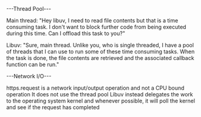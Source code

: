 ---Thread Pool---

Main thread:
"Hey libuv, I need to read file contents but that is a time consuming task. I don't
want to block further code from being executed during this time. Can I offload this
task to you?"

Libuv:
"Sure, main thread. Unlike you, who is single threaded, I have a pool of threads
that I can use to run some of these time consuming tasks. When the task is done,
the file contents are retrieved and the associated callback function can be run."



---Network I/O---

https.request is a network input/output operation and not a CPU bound operation
It does not use the thread pool
Libuv instead delegates the work to the operating system kernel and whenever
possible, it will poll the kernel and see if the request has completed